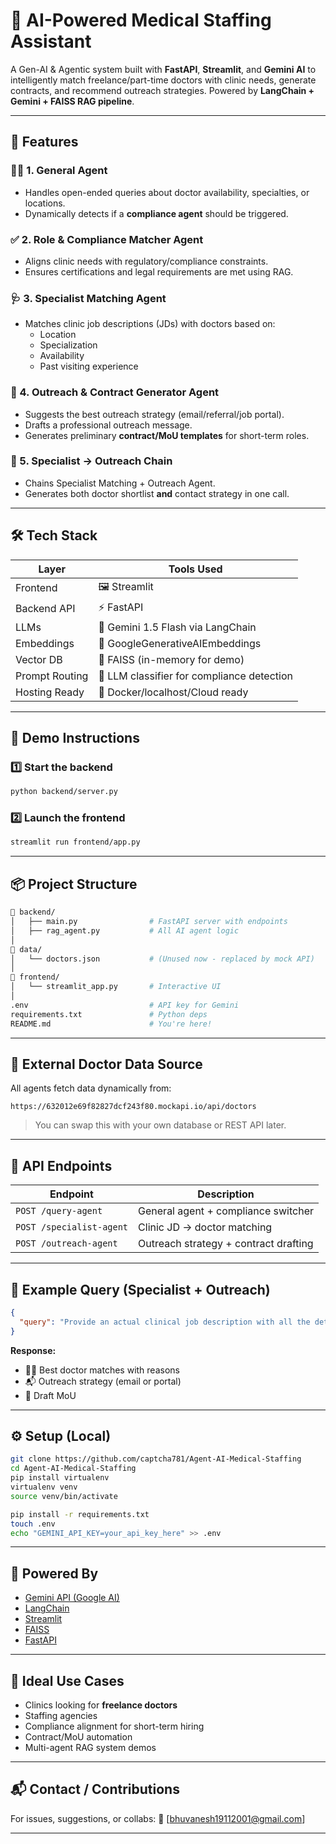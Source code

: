 
# 🧠 AI-Powered Medical Staffing Assistant

A Gen-AI & Agentic system built with **FastAPI**, **Streamlit**, and **Gemini AI** to intelligently match freelance/part-time doctors with clinic needs, generate contracts, and recommend outreach strategies. Powered by **LangChain + Gemini + FAISS RAG pipeline**.

---

## 🚀 Features

### 🧑‍⚕️ 1. **General Agent**
- Handles open-ended queries about doctor availability, specialties, or locations.
- Dynamically detects if a **compliance agent** should be triggered.

### ✅ 2. **Role & Compliance Matcher Agent**
- Aligns clinic needs with regulatory/compliance constraints.
- Ensures certifications and legal requirements are met using RAG.

### 🩺 3. **Specialist Matching Agent**
- Matches clinic job descriptions (JDs) with doctors based on:
  - Location
  - Specialization
  - Availability
  - Past visiting experience

### 📩 4. **Outreach & Contract Generator Agent**
- Suggests the best outreach strategy (email/referral/job portal).
- Drafts a professional outreach message.
- Generates preliminary **contract/MoU templates** for short-term roles.

### 🔗 5. **Specialist → Outreach Chain**
- Chains Specialist Matching + Outreach Agent.
- Generates both doctor shortlist **and** contact strategy in one call.

---

## 🛠️ Tech Stack

| Layer            | Tools Used                              |
|------------------|------------------------------------------|
| Frontend         | 🖼️ Streamlit                             |
| Backend API      | ⚡ FastAPI                               |
| LLMs             | 🤖 Gemini 1.5 Flash via LangChain         |
| Embeddings       | 🔡 GoogleGenerativeAIEmbeddings           |
| Vector DB        | 🧠 FAISS (in-memory for demo)             |
| Prompt Routing   | 🧠 LLM classifier for compliance detection|
| Hosting Ready    | 🐳 Docker/localhost/Cloud ready           |

---

## 🧪 Demo Instructions

### 1️⃣ Start the backend
```bash
python backend/server.py
```

### 2️⃣ Launch the frontend
```bash
streamlit run frontend/app.py
```

---

## 📦 Project Structure

```bash
📁 backend/
│   ├── main.py                # FastAPI server with endpoints
│   ├── rag_agent.py           # All AI agent logic
│
📁 data/
│   └── doctors.json           # (Unused now - replaced by mock API)
│
📁 frontend/
│   └── streamlit_app.py       # Interactive UI
│
.env                           # API key for Gemini
requirements.txt               # Python deps
README.md                      # You're here!
```

---

## 🔗 External Doctor Data Source

All agents fetch data dynamically from:

```plaintext
https://632012e69f82827dcf243f80.mockapi.io/api/doctors
```

> You can swap this with your own database or REST API later.

---

## 📡 API Endpoints

| Endpoint                  | Description                            |
|---------------------------|----------------------------------------|
| `POST /query-agent`       | General agent + compliance switcher    |
| `POST /specialist-agent`  | Clinic JD → doctor matching            |
| `POST /outreach-agent`    | Outreach strategy + contract drafting  |

---

## 🧠 Example Query (Specialist + Outreach)

```json
{
  "query": "Provide an actual clinical job description with all the details such as clinic name, location, etc..."
}
```

**Response:**
- 👩‍⚕️ Best doctor matches with reasons
- 📬 Outreach strategy (email or portal)
- 📄 Draft MoU

---

## ⚙️ Setup (Local)

```bash
git clone https://github.com/captcha781/Agent-AI-Medical-Staffing
cd Agent-AI-Medical-Staffing
pip install virtualenv
virtualenv venv
source venv/bin/activate

pip install -r requirements.txt
touch .env
echo "GEMINI_API_KEY=your_api_key_here" >> .env
```

---

## 🤖 Powered By

- [Gemini API (Google AI)](https://ai.google.dev/)
- [LangChain](https://www.langchain.com/)
- [Streamlit](https://streamlit.io/)
- [FAISS](https://github.com/facebookresearch/faiss)
- [FastAPI](https://fastapi.tiangolo.com/)

---

## 🏁 Ideal Use Cases

- Clinics looking for **freelance doctors**
- Staffing agencies
- Compliance alignment for short-term hiring
- Contract/MoU automation
- Multi-agent RAG system demos

---

## 📬 Contact / Contributions

For issues, suggestions, or collabs:
📧 [bhuvanesh19112001@gmail.com]

---

